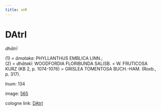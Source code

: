 ```yaml
---
title: धात्री
---
```


# DAtrI

<i>dhātrī</i>  <div n="P" />(1) = <i>āmalaka:</i> <bot>PHYLLANTHUS EMBLICA LINN.</bot>; <div n="P" />(2) = <i>dhātakī:</i> <bot>WOODFORDIA FLORIBUNDA SALISB.</bot> = <bot>W. FRUTICOSA <div n="lb" />KURZ</bot> (KB 2, p. 1074-1076) = <bot>GRISLEA TOMENTOSA BUCH.</bot>-<bot>HAM.</bot> (Roxb., <div n="lb" />p. 317).

lnum: 134

image: [565](https://www.sanskrit-lexicon.uni-koeln.de/scans/csl-apidev/servepdf.php?dict=snp&page=565)

cologne link: [DAtrI](https://sanskrit-lexicon.uni-koeln.de/scans/csl-apidev/getword.php?dict=snp&key=DAtrI)

